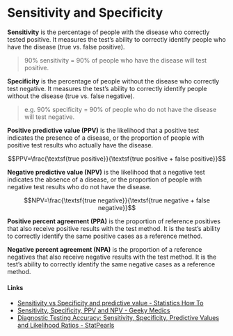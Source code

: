 # Sensitivity and Specificity

**Sensitivity** is the percentage of people with the disease who correctly tested positive. It measures the test’s ability to correctly identify people who have the disease \(true vs. false positive\).

> 90% sensitivity = 90% of people who have the disease will test positive.

**Specificity** is the percentage of people without the disease who correctly test negative. It measures the test’s ability to correctly identify people without the disease \(true vs. false negative\).

> e.g. 90% specificity = 90% of people who do not have the disease will test negative.

**Positive predictive value \(PPV\)** is the likelihood that a positive test indicates the presence of a disease, or the proportion of people with positive test results who actually have the disease.

$$PPV=\frac{\textsf{true positive}}{\textsf{true positive + false positive}}$$

**Negative predictive value \(NPV\)** is the likelihood that a negative test indicates the absence of a disease, or the proportion of people with negative test results who do not have the disease.

$$NPV=\frac{\textsf{true negative}}{\textsf{true negative + false negative}}$$

**Positive percent agreement \(PPA\)** is the proportion of reference positives that also receive positive results with the test method. It is the test’s ability to correctly identify the same positive cases as a reference method.

**Negative percent agreement \(NPA\)** is the proportion of a reference negatives that also receive negative results with the test method. It is the test’s ability to correctly identify the same negative cases as a reference method.

#### Links

* [Sensitivity vs Specificity and predictive value - Statistics How To](https://www.statisticshowto.com/probability-and-statistics/statistics-definitions/sensitivity-vs-specificity-statistics/)
* [Sensitivity, Specificity, PPV and NPV - Geeky Medics](https://geekymedics.com/sensitivity-specificity-ppv-and-npv/)
* [Diagnostic Testing Accuracy: Sensitivity, Specificity, Predictive Values and Likelihood Ratios - StatPearls](https://www.ncbi.nlm.nih.gov/books/NBK557491/)

